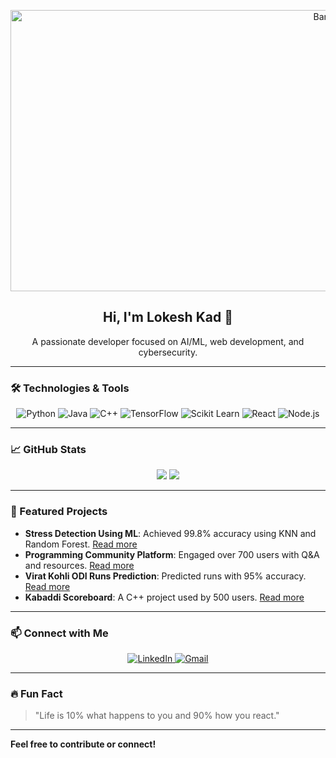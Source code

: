 <!-- Profile banner GIF or SVG -->
<p align="center">
  <img src="https://github.com/Anmol-Baranwal/Cool-GIFs-For-GitHub/assets/74038190/7d484dc9-68a9-4ee6-a767-aea59035c12d" alt="Banner" width="1000" height="450"/>
</p>

<h2 align="center">Hi, I'm Lokesh Kad 👋</h2>

<p align="center">
  A passionate developer focused on AI/ML, web development, and cybersecurity.
</p>

---

### 🛠️ Technologies & Tools
<p align="center">
  <img src="https://img.shields.io/badge/Python-FFD343?style=for-the-badge&logo=python&logoColor=blue" alt="Python">
  <img src="https://img.shields.io/badge/Java-%23ED8B00.svg?style=for-the-badge&logo=java&logoColor=white" alt="Java">
  <img src="https://img.shields.io/badge/C++-00599C?style=for-the-badge&logo=cplusplus&logoColor=white" alt="C++">
  <img src="https://img.shields.io/badge/TensorFlow-FF6F00?style=for-the-badge&logo=tensorflow&logoColor=white" alt="TensorFlow">
  <img src="https://img.shields.io/badge/Scikit%20Learn-F7931E?style=for-the-badge&logo=scikitlearn&logoColor=white" alt="Scikit Learn">
  <img src="https://img.shields.io/badge/React-20232A?style=for-the-badge&logo=react&logoColor=61DAFB" alt="React">
  <img src="https://img.shields.io/badge/Node.js-43853D?style=for-the-badge&logo=node-dot-js&logoColor=white" alt="Node.js">
  <!-- Add more skills -->
</p>

---

### 📈 GitHub Stats
<p align="center">
  <img src="https://github-readme-stats.vercel.app/api?username=lokesh-6&show_icons=true&theme=tokyonight" />
  <img src="https://github-readme-streak-stats.herokuapp.com/?user=lokesh-6&theme=tokyonight" />
</p>

---

### 🌱 Featured Projects
- **Stress Detection Using ML**: Achieved 99.8% accuracy using KNN and Random Forest. [Read more](https://github.com/lokesh-6)
- **Programming Community Platform**: Engaged over 700 users with Q&A and resources. [Read more](https://github.com/lokesh-6)
- **Virat Kohli ODI Runs Prediction**: Predicted runs with 95% accuracy. [Read more](https://github.com/lokesh-6)
- **Kabaddi Scoreboard**: A C++ project used by 500 users. [Read more](https://github.com/lokesh-6)

---

### 📫 Connect with Me
<p align="center">
  <a href="https://linkedin.com/in/lokeshkad" target="_blank">
    <img src="https://img.shields.io/badge/LinkedIn-blue?style=for-the-badge&logo=linkedin" alt="LinkedIn"/>
  </a>
  <a href="mailto:lokesh.kad21@pccoepune.org" target="_blank">
    <img src="https://img.shields.io/badge/Email-D14836?style=for-the-badge&logo=gmail&logoColor=white" alt="Gmail"/>
  </a>
</p>

---

### 🔥 Fun Fact
> "Life is 10% what happens to you and 90% how you react."

---

**Feel free to contribute or connect!**
